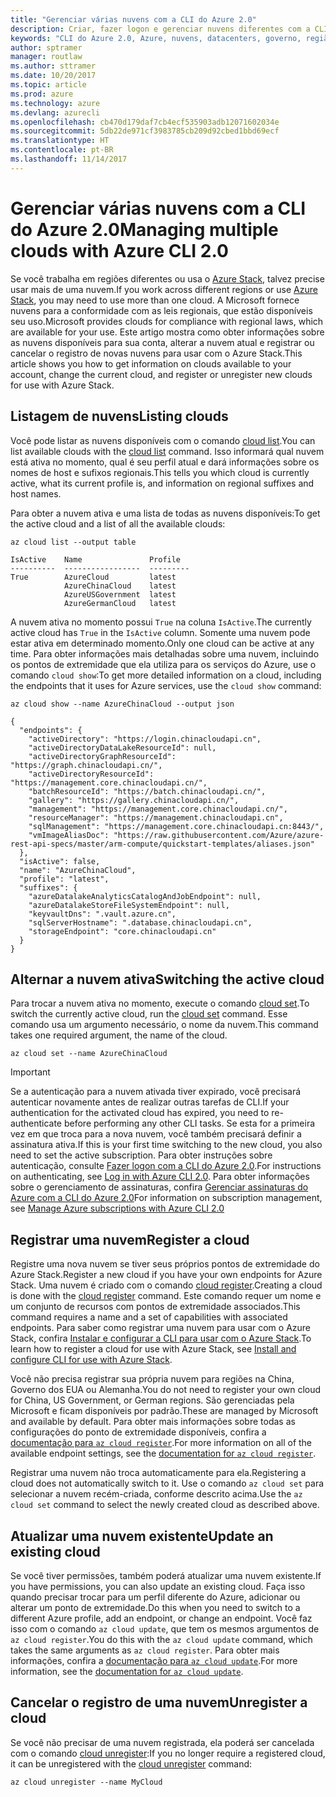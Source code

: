 ```yaml
---
title: "Gerenciar várias nuvens com a CLI do Azure 2.0"
description: Criar, fazer logon e gerenciar nuvens diferentes com a CLI do Azure 2.0.
keywords: "CLI do Azure 2.0, Azure, nuvens, datacenters, governo, região, China, Alemanha"
author: sptramer
manager: routlaw
ms.author: sttramer
ms.date: 10/20/2017
ms.topic: article
ms.prod: azure
ms.technology: azure
ms.devlang: azurecli
ms.openlocfilehash: cb470d179daf7cb4ecf535903adb12071602034e
ms.sourcegitcommit: 5db22de971cf3983785cb209d92cbed1bbd69ecf
ms.translationtype: HT
ms.contentlocale: pt-BR
ms.lasthandoff: 11/14/2017
---
```

# <a name="managing-multiple-clouds-with-azure-cli-20"></a><span data-ttu-id="fc715-104">Gerenciar várias nuvens com a CLI do Azure 2.0</span><span class="sxs-lookup"><span data-stu-id="fc715-104">Managing multiple clouds with Azure CLI 2.0</span></span>

<span data-ttu-id="fc715-105">Se você trabalha em regiões diferentes ou usa o [Azure Stack](https://docs.microsoft.com/en-us/azure/azure-stack/user/), talvez precise usar mais de uma nuvem.</span><span class="sxs-lookup"><span data-stu-id="fc715-105">If you work across different regions or use [Azure Stack](https://docs.microsoft.com/en-us/azure/azure-stack/user/), you may need to use more than one cloud.</span></span> <span data-ttu-id="fc715-106">A Microsoft fornece nuvens para a conformidade com as leis regionais, que estão disponíveis seu uso.</span><span class="sxs-lookup"><span data-stu-id="fc715-106">Microsoft provides clouds for compliance with regional laws, which are available for your use.</span></span> <span data-ttu-id="fc715-107">Este artigo mostra como obter informações sobre as nuvens disponíveis para sua conta, alterar a nuvem atual e registrar ou cancelar o registro de novas nuvens para usar com o Azure Stack.</span><span class="sxs-lookup"><span data-stu-id="fc715-107">This article shows you how to get information on clouds available to your account, change the current cloud, and register or unregister new clouds for use with Azure Stack.</span></span>

## <a name="listing-clouds"></a><span data-ttu-id="fc715-108">Listagem de nuvens</span><span class="sxs-lookup"><span data-stu-id="fc715-108">Listing clouds</span></span>

<span data-ttu-id="fc715-109">Você pode listar as nuvens disponíveis com o comando [cloud list](/cli/azure/cloud#list).</span><span class="sxs-lookup"><span data-stu-id="fc715-109">You can list available clouds with the [cloud list](/cli/azure/cloud#list) command.</span></span> <span data-ttu-id="fc715-110">Isso informará qual nuvem está ativa no momento, qual é seu perfil atual e dará informações sobre os nomes de host e sufixos regionais.</span><span class="sxs-lookup"><span data-stu-id="fc715-110">This tells you which cloud is currently active, what its current profile is, and information on regional suffixes and host names.</span></span>

<span data-ttu-id="fc715-111">Para obter a nuvem ativa e uma lista de todas as nuvens disponíveis:</span><span class="sxs-lookup"><span data-stu-id="fc715-111">To get the active cloud and a list of all the available clouds:</span></span>

```azurecli
az cloud list --output table
```

```output
IsActive    Name               Profile
----------  -----------------  ---------
True        AzureCloud         latest
            AzureChinaCloud    latest
            AzureUSGovernment  latest
            AzureGermanCloud   latest
```

<span data-ttu-id="fc715-112">A nuvem ativa no momento possui `True` na coluna `IsActive`.</span><span class="sxs-lookup"><span data-stu-id="fc715-112">The currently active cloud has `True` in the `IsActive` column.</span></span> <span data-ttu-id="fc715-113">Somente uma nuvem pode estar ativa em determinado momento.</span><span class="sxs-lookup"><span data-stu-id="fc715-113">Only one cloud can be active at any time.</span></span> <span data-ttu-id="fc715-114">Para obter informações mais detalhadas sobre uma nuvem, incluindo os pontos de extremidade que ela utiliza para os serviços do Azure, use o comando `cloud show`:</span><span class="sxs-lookup"><span data-stu-id="fc715-114">To get more detailed information on a cloud, including the endpoints that it uses for Azure services, use the `cloud show` command:</span></span>

```azurecli
az cloud show --name AzureChinaCloud --output json
```

```output
{
  "endpoints": {
    "activeDirectory": "https://login.chinacloudapi.cn",
    "activeDirectoryDataLakeResourceId": null,
    "activeDirectoryGraphResourceId": "https://graph.chinacloudapi.cn/",
    "activeDirectoryResourceId": "https://management.core.chinacloudapi.cn/",
    "batchResourceId": "https://batch.chinacloudapi.cn/",
    "gallery": "https://gallery.chinacloudapi.cn/",
    "management": "https://management.core.chinacloudapi.cn/",
    "resourceManager": "https://management.chinacloudapi.cn",
    "sqlManagement": "https://management.core.chinacloudapi.cn:8443/",
    "vmImageAliasDoc": "https://raw.githubusercontent.com/Azure/azure-rest-api-specs/master/arm-compute/quickstart-templates/aliases.json"
  },
  "isActive": false,
  "name": "AzureChinaCloud",
  "profile": "latest",
  "suffixes": {
    "azureDatalakeAnalyticsCatalogAndJobEndpoint": null,
    "azureDatalakeStoreFileSystemEndpoint": null,
    "keyvaultDns": ".vault.azure.cn",
    "sqlServerHostname": ".database.chinacloudapi.cn",
    "storageEndpoint": "core.chinacloudapi.cn"
  }
}
```

## <a name="switching-the-active-cloud"></a><span data-ttu-id="fc715-115">Alternar a nuvem ativa</span><span class="sxs-lookup"><span data-stu-id="fc715-115">Switching the active cloud</span></span>

<span data-ttu-id="fc715-116">Para trocar a nuvem ativa no momento, execute o comando [cloud set](/cli/azure/cloud#set).</span><span class="sxs-lookup"><span data-stu-id="fc715-116">To switch the currently active cloud, run the [cloud set](/cli/azure/cloud#set) command.</span></span> <span data-ttu-id="fc715-117">Esse comando usa um argumento necessário, o nome da nuvem.</span><span class="sxs-lookup"><span data-stu-id="fc715-117">This command takes one required argument, the name of the cloud.</span></span>

```azurecli
az cloud set --name AzureChinaCloud
```

> [!IMPORTANT]
> <span data-ttu-id="fc715-118">Se a autenticação para a nuvem ativada tiver expirado, você precisará autenticar novamente antes de realizar outras tarefas de CLI.</span><span class="sxs-lookup"><span data-stu-id="fc715-118">If your authentication for the activated cloud has expired, you need to re-authenticate before performing any other CLI tasks.</span></span> <span data-ttu-id="fc715-119">Se esta for a primeira vez em que troca para a nova nuvem, você também precisará definir a assinatura ativa.</span><span class="sxs-lookup"><span data-stu-id="fc715-119">If this is your first time switching to the new cloud, you also need to set the active subscription.</span></span>
> <span data-ttu-id="fc715-120">Para obter instruções sobre autenticação, consulte [Fazer logon com a CLI do Azure 2.0](authenticate-azure-cli.md).</span><span class="sxs-lookup"><span data-stu-id="fc715-120">For instructions on authenticating, see [Log in with Azure CLI 2.0](authenticate-azure-cli.md).</span></span> <span data-ttu-id="fc715-121">Para obter informações sobre o gerenciamento de assinaturas, confira [Gerenciar assinaturas do Azure com a CLI do Azure 2.0](manage-azure-subscriptions-azure-cli.md)</span><span class="sxs-lookup"><span data-stu-id="fc715-121">For information on subscription management, see [Manage Azure subscriptions with Azure CLI 2.0](manage-azure-subscriptions-azure-cli.md)</span></span>

## <a name="register-a-cloud"></a><span data-ttu-id="fc715-122">Registrar uma nuvem</span><span class="sxs-lookup"><span data-stu-id="fc715-122">Register a cloud</span></span>

<span data-ttu-id="fc715-123">Registre uma nova nuvem se tiver seus próprios pontos de extremidade do Azure Stack.</span><span class="sxs-lookup"><span data-stu-id="fc715-123">Register a new cloud if you have your own endpoints for Azure Stack.</span></span> <span data-ttu-id="fc715-124">Uma nuvem é criado com o comando [cloud register](/cli/azure/cloud#register).</span><span class="sxs-lookup"><span data-stu-id="fc715-124">Creating a cloud is done with the [cloud register](/cli/azure/cloud#register) command.</span></span> <span data-ttu-id="fc715-125">Este comando requer um nome e um conjunto de recursos com pontos de extremidade associados.</span><span class="sxs-lookup"><span data-stu-id="fc715-125">This command requires a name and a set of capabilities with associated endpoints.</span></span> <span data-ttu-id="fc715-126">Para saber como registrar uma nuvem para usar com o Azure Stack, confira [Instalar e configurar a CLI para usar com o Azure Stack](/azure/azure-stack/user/azure-stack-connect-cli#connect-to-azure-stack).</span><span class="sxs-lookup"><span data-stu-id="fc715-126">To learn how to register a cloud for use with Azure Stack, see [Install and configure CLI for use with Azure Stack](/azure/azure-stack/user/azure-stack-connect-cli#connect-to-azure-stack).</span></span>  

<span data-ttu-id="fc715-127">Você não precisa registrar sua própria nuvem para regiões na China, Governo dos EUA ou Alemanha.</span><span class="sxs-lookup"><span data-stu-id="fc715-127">You do not need to register your own cloud for China, US Government, or German regions.</span></span> <span data-ttu-id="fc715-128">São gerenciadas pela Microsoft e ficam disponíveis por padrão.</span><span class="sxs-lookup"><span data-stu-id="fc715-128">These are managed by Microsoft and available by default.</span></span>  <span data-ttu-id="fc715-129">Para obter mais informações sobre todas as configurações do ponto de extremidade disponíveis, confira a [documentação para `az cloud register`](/cli/azure/cloud?view=azure-cli-latest#az_cloud_register).</span><span class="sxs-lookup"><span data-stu-id="fc715-129">For more information on all of the available endpoint settings, see the [documentation for `az cloud register`](/cli/azure/cloud?view=azure-cli-latest#az_cloud_register).</span></span>

<span data-ttu-id="fc715-130">Registrar uma nuvem não troca automaticamente para ela.</span><span class="sxs-lookup"><span data-stu-id="fc715-130">Registering a cloud does not automatically switch to it.</span></span> <span data-ttu-id="fc715-131">Use o comando `az cloud set` para selecionar a nuvem recém-criada, conforme descrito acima.</span><span class="sxs-lookup"><span data-stu-id="fc715-131">Use the `az cloud set` command to select the newly created cloud as described above.</span></span>

## <a name="update-an-existing-cloud"></a><span data-ttu-id="fc715-132">Atualizar uma nuvem existente</span><span class="sxs-lookup"><span data-stu-id="fc715-132">Update an existing cloud</span></span>

<span data-ttu-id="fc715-133">Se você tiver permissões, também poderá atualizar uma nuvem existente.</span><span class="sxs-lookup"><span data-stu-id="fc715-133">If you have permissions, you can also update an existing cloud.</span></span> <span data-ttu-id="fc715-134">Faça isso quando precisar trocar para um perfil diferente do Azure, adicionar ou alterar um ponto de extremidade.</span><span class="sxs-lookup"><span data-stu-id="fc715-134">Do this when you need to switch to a different Azure profile, add an endpoint, or change an endpoint.</span></span>
<span data-ttu-id="fc715-135">Você faz isso com o comando `az cloud update`, que tem os mesmos argumentos de `az cloud register`.</span><span class="sxs-lookup"><span data-stu-id="fc715-135">You do this with the `az cloud update` command, which takes the same arguments as `az cloud register`.</span></span> <span data-ttu-id="fc715-136">Para obter mais informações, confira a [documentação para `az cloud update`](/cli/azure/cloud?view=azure-cli-latest#az_cloud_update).</span><span class="sxs-lookup"><span data-stu-id="fc715-136">For more information, see the [documentation for `az cloud update`](/cli/azure/cloud?view=azure-cli-latest#az_cloud_update).</span></span>

## <a name="unregister-a-cloud"></a><span data-ttu-id="fc715-137">Cancelar o registro de uma nuvem</span><span class="sxs-lookup"><span data-stu-id="fc715-137">Unregister a cloud</span></span>

<span data-ttu-id="fc715-138">Se você não precisar de uma nuvem registrada, ela poderá ser cancelada com o comando [cloud unregister](/cli/azure/cloud#unregister):</span><span class="sxs-lookup"><span data-stu-id="fc715-138">If you no longer require a registered cloud, it can be unregistered with the [cloud unregister](/cli/azure/cloud#unregister) command:</span></span>

```azurecli
az cloud unregister --name MyCloud
```
